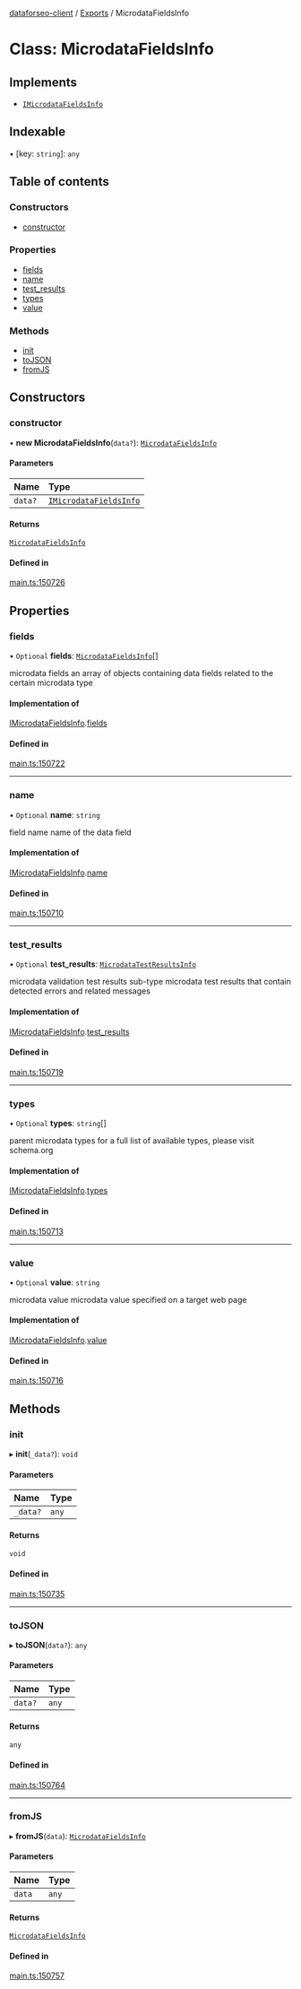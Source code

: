 [dataforseo-client](../README.md) / [Exports](../modules.md) / MicrodataFieldsInfo

# Class: MicrodataFieldsInfo

## Implements

- [`IMicrodataFieldsInfo`](../interfaces/IMicrodataFieldsInfo.md)

## Indexable

▪ [key: `string`]: `any`

## Table of contents

### Constructors

- [constructor](MicrodataFieldsInfo.md#constructor)

### Properties

- [fields](MicrodataFieldsInfo.md#fields)
- [name](MicrodataFieldsInfo.md#name)
- [test\_results](MicrodataFieldsInfo.md#test_results)
- [types](MicrodataFieldsInfo.md#types)
- [value](MicrodataFieldsInfo.md#value)

### Methods

- [init](MicrodataFieldsInfo.md#init)
- [toJSON](MicrodataFieldsInfo.md#tojson)
- [fromJS](MicrodataFieldsInfo.md#fromjs)

## Constructors

### constructor

• **new MicrodataFieldsInfo**(`data?`): [`MicrodataFieldsInfo`](MicrodataFieldsInfo.md)

#### Parameters

| Name | Type |
| :------ | :------ |
| `data?` | [`IMicrodataFieldsInfo`](../interfaces/IMicrodataFieldsInfo.md) |

#### Returns

[`MicrodataFieldsInfo`](MicrodataFieldsInfo.md)

#### Defined in

[main.ts:150726](https://github.com/dataforseo/TypeScriptClient/blob/7ca1aa4/main.ts#L150726)

## Properties

### fields

• `Optional` **fields**: [`MicrodataFieldsInfo`](MicrodataFieldsInfo.md)[]

microdata fields
an array of objects containing data fields related to the certain microdata type

#### Implementation of

[IMicrodataFieldsInfo](../interfaces/IMicrodataFieldsInfo.md).[fields](../interfaces/IMicrodataFieldsInfo.md#fields)

#### Defined in

[main.ts:150722](https://github.com/dataforseo/TypeScriptClient/blob/7ca1aa4/main.ts#L150722)

___

### name

• `Optional` **name**: `string`

field name
name of the data field

#### Implementation of

[IMicrodataFieldsInfo](../interfaces/IMicrodataFieldsInfo.md).[name](../interfaces/IMicrodataFieldsInfo.md#name)

#### Defined in

[main.ts:150710](https://github.com/dataforseo/TypeScriptClient/blob/7ca1aa4/main.ts#L150710)

___

### test\_results

• `Optional` **test\_results**: [`MicrodataTestResultsInfo`](MicrodataTestResultsInfo.md)

microdata validation test results
sub-type microdata test results that contain detected errors and related messages

#### Implementation of

[IMicrodataFieldsInfo](../interfaces/IMicrodataFieldsInfo.md).[test_results](../interfaces/IMicrodataFieldsInfo.md#test_results)

#### Defined in

[main.ts:150719](https://github.com/dataforseo/TypeScriptClient/blob/7ca1aa4/main.ts#L150719)

___

### types

• `Optional` **types**: `string`[]

parent microdata types
for a full list of available types, please visit schema.org

#### Implementation of

[IMicrodataFieldsInfo](../interfaces/IMicrodataFieldsInfo.md).[types](../interfaces/IMicrodataFieldsInfo.md#types)

#### Defined in

[main.ts:150713](https://github.com/dataforseo/TypeScriptClient/blob/7ca1aa4/main.ts#L150713)

___

### value

• `Optional` **value**: `string`

microdata value
microdata value specified on a target web page

#### Implementation of

[IMicrodataFieldsInfo](../interfaces/IMicrodataFieldsInfo.md).[value](../interfaces/IMicrodataFieldsInfo.md#value)

#### Defined in

[main.ts:150716](https://github.com/dataforseo/TypeScriptClient/blob/7ca1aa4/main.ts#L150716)

## Methods

### init

▸ **init**(`_data?`): `void`

#### Parameters

| Name | Type |
| :------ | :------ |
| `_data?` | `any` |

#### Returns

`void`

#### Defined in

[main.ts:150735](https://github.com/dataforseo/TypeScriptClient/blob/7ca1aa4/main.ts#L150735)

___

### toJSON

▸ **toJSON**(`data?`): `any`

#### Parameters

| Name | Type |
| :------ | :------ |
| `data?` | `any` |

#### Returns

`any`

#### Defined in

[main.ts:150764](https://github.com/dataforseo/TypeScriptClient/blob/7ca1aa4/main.ts#L150764)

___

### fromJS

▸ **fromJS**(`data`): [`MicrodataFieldsInfo`](MicrodataFieldsInfo.md)

#### Parameters

| Name | Type |
| :------ | :------ |
| `data` | `any` |

#### Returns

[`MicrodataFieldsInfo`](MicrodataFieldsInfo.md)

#### Defined in

[main.ts:150757](https://github.com/dataforseo/TypeScriptClient/blob/7ca1aa4/main.ts#L150757)
